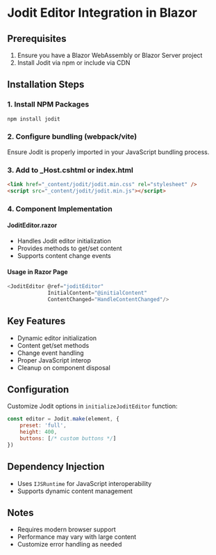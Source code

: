 # Jodit Editor Integration in Blazor

## Prerequisites

1. Ensure you have a Blazor WebAssembly or Blazor Server project
2. Install Jodit via npm or include via CDN

## Installation Steps

### 1. Install NPM Packages
```bash
npm install jodit
```

### 2. Configure bundling (webpack/vite)
Ensure Jodit is properly imported in your JavaScript bundling process.

### 3. Add to _Host.cshtml or index.html
```html
<link href="_content/jodit/jodit.min.css" rel="stylesheet" />
<script src="_content/jodit/jodit.min.js"></script>
```

### 4. Component Implementation

#### JoditEditor.razor
- Handles Jodit editor initialization
- Provides methods to get/set content
- Supports content change events

#### Usage in Razor Page
```csharp
<JoditEditor @ref="joditEditor" 
             InitialContent="@initialContent" 
             ContentChanged="HandleContentChanged"/>
```

## Key Features
- Dynamic editor initialization
- Content get/set methods
- Change event handling
- Proper JavaScript interop
- Cleanup on component disposal

## Configuration
Customize Jodit options in `initializeJoditEditor` function:
```javascript
const editor = Jodit.make(element, {
    preset: 'full',
    height: 400,
    buttons: [/* custom buttons */]
})
```

## Dependency Injection
- Uses `IJSRuntime` for JavaScript interoperability
- Supports dynamic content management

## Notes
- Requires modern browser support
- Performance may vary with large content
- Customize error handling as needed
